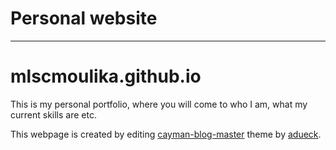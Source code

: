 # Personal website
------------------------
# mlscmoulika.github.io

This is my personal portfolio, where you will come to who I am, what my current skills are etc.

This webpage is created by editing [cayman-blog-master](https://github.com/adueck/cayman-blog) theme by 
[adueck](https://github.com/adueck).
